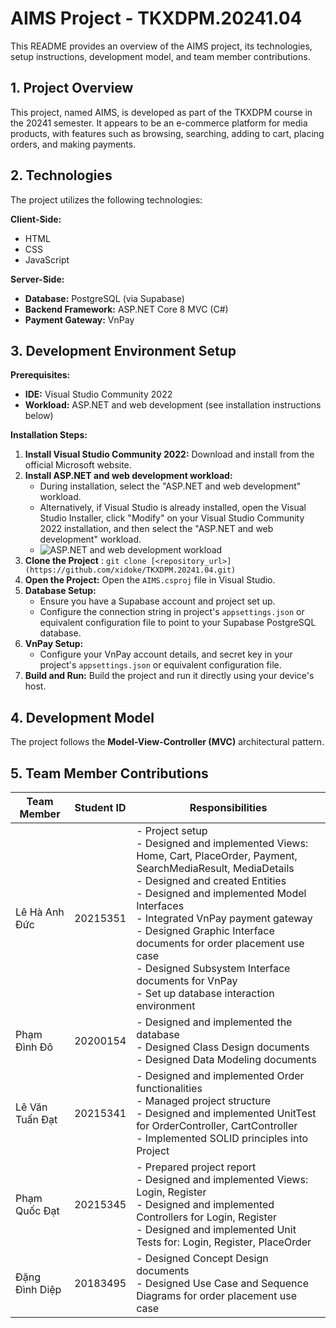 # AIMS Project - TKXDPM.20241.04

This README provides an overview of the AIMS project, its technologies, setup instructions, development model, and team member contributions.

## 1. Project Overview

This project, named AIMS, is developed as part of the TKXDPM course in the 20241 semester. It appears to be an e-commerce platform for media products, with features such as browsing, searching, adding to cart, placing orders, and making payments.

## 2. Technologies

The project utilizes the following technologies:

**Client-Side:**

-   HTML
-   CSS
-   JavaScript

**Server-Side:**

-   **Database:** PostgreSQL (via Supabase)
-   **Backend Framework:** ASP.NET Core 8 MVC (C#)
-   **Payment Gateway:** VnPay

## 3. Development Environment Setup

**Prerequisites:**

-   **IDE:** Visual Studio Community 2022
-   **Workload:**  ASP.NET and web development (see installation instructions below)

**Installation Steps:**

1. **Install Visual Studio Community 2022:** Download and install from the official Microsoft website.
2. **Install ASP.NET and web development workload:**
    -   During installation, select the "ASP.NET and web development" workload.
    -   Alternatively, if Visual Studio is already installed, open the Visual Studio Installer, click "Modify" on your Visual Studio Community 2022 installation, and then select the "ASP.NET and web development" workload.
    -   ![ASP.NET and web development workload](https://github.com/user-attachments/assets/549863cb-1b2e-4fe8-8190-1c414b7c95eb)
3. **Clone the Project** : `git clone [<repository_url>](https://github.com/xidoke/TKXDPM.20241.04.git)` 
4. **Open the Project:** Open the `AIMS.csproj` file in Visual Studio.
5. **Database Setup:**
    -   Ensure you have a Supabase account and project set up.
    -   Configure the connection string in project's `appsettings.json` or equivalent configuration file to point to your Supabase PostgreSQL database.
6. **VnPay Setup:**
   - Configure your VnPay account details, and secret key in your project's `appsettings.json` or equivalent configuration file.
7. **Build and Run:** Build the project and run it directly using your device's host.

## 4. Development Model

The project follows the **Model-View-Controller (MVC)** architectural pattern.

## 5. Team Member Contributions

| Team Member          | Student ID | Responsibilities                                                                                                                                                                                                                                                                         |
| --------------------- | -------- | ------------------------------------------------------------------------------------------------------------------------------------------------------------------------------------------------------------------------------------------------------------------------------------- |
| Lê Hà Anh Đức         | 20215351 | - Project setup<br>- Designed and implemented Views: Home, Cart, PlaceOrder, Payment, SearchMediaResult, MediaDetails<br>- Designed and created Entities<br>- Designed and implemented Model Interfaces<br>- Integrated VnPay payment gateway<br>- Designed Graphic Interface documents for order placement use case<br>- Designed Subsystem Interface documents for VnPay<br>- Set up database interaction environment |
| Phạm Đình Đô         | 20200154 | - Designed and implemented the database<br>- Designed Class Design documents<br>- Designed Data Modeling documents                                                                                                                                                                  |
| Lê Văn Tuấn Đạt        | 20215341 | - Designed and implemented Order functionalities<br>- Managed project structure<br> - Designed and implemented UnitTest for OrderController, CartController<br> - Implemented SOLID principles into Project                                                                                                                                                                                                              |
| Phạm Quốc Đạt        | 20215345 | - Prepared project report<br>- Designed and implemented Views: Login, Register<br>- Designed and implemented Controllers for Login, Register<br>- Designed and implemented Unit Tests for: Login, Register, PlaceOrder                                                                     |
| Đặng Đình Diệp        | 20183495 | - Designed Concept Design documents<br>- Designed Use Case and Sequence Diagrams for order placement use case                                                                                                                                                                          |
